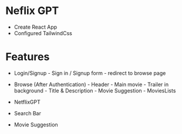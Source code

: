 # Neflix GPT
 - Create React App
 - Configured TailwindCss



# Features
- Login/Signup
        - Sign in / Signup form
        - redirect to browse page 
 - Browse (After Authentication)
        - Header
        - Main movie
        - Trailer in background
        - Title & Description
        - Movie Suggestion
        - MoviesLists

 - NetflixGPT
  - Search Bar
  - Movie Suggestion